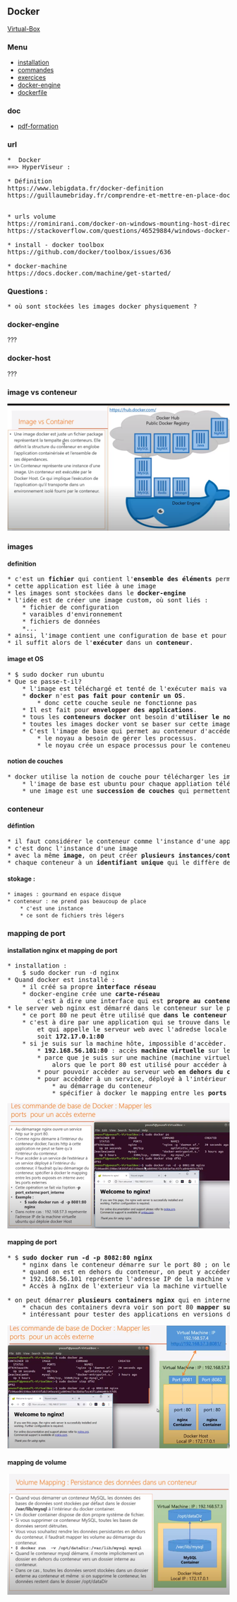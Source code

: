 ## Docker

[Virtual-Box](../virtualisation.md)

### Menu
* [installation](installation-docker.md)
* [commandes](docker-cmd/docker-cmd.md)
* [exercices](exercices-formation/exercices.md)
* [docker-engine](docker-engine/docker-engine.md)
* [dockerfile](dockerfile/dockerfile.md)

### doc
* [pdf-formation](docker.pdf)

### url
<pre>
*  Docker 
==> HyperViseur : 

* Définition
https://www.lebigdata.fr/docker-definition
https://guillaumebriday.fr/comprendre-et-mettre-en-place-docker


* urls volume
https://rominirani.com/docker-on-windows-mounting-host-directories-d96f3f056a2c
https://stackoverflow.com/questions/46529884/windows-docker-external-mount

* install - docker toolbox
https://github.com/docker/toolbox/issues/636

* docker-machine
https://docs.docker.com/machine/get-started/
</pre>

### Questions : 
<pre>
* où sont stockées les images docker physiquement ?
</pre>

### docker-engine
???

### docker-host
???	
	
	
### image vs conteneur
![img](img/0-img-vs-container.PNG)	
	
### images 

#### definition
<pre>
* c'est un <b>fichier</b> qui contient l'<b>ensemble des éléments</b> permettant de <b>packager</b> une <b>application</b>.
* cette application est liée à une image
* les images sont stockées dans le <b>docker-engine</b>
* l'idée est de créer une image custom, où sont liés :
	* fichier de configuration
	* varaibles d'environnement
	* fichiers de données
	*...
* ainsi, l'image contient une configuration de base et pour utiliser l'application,
* il suffit alors de l'<b>exécuter</b> dans un <b>conteneur</b>.	
</pre>

#### image et OS
<pre>
* $ sudo docker run ubuntu
* Que se passe-t-il?
	* l'image est téléchargé et tenté de l'exécuter mais va s'arrêter automatiquement.
	* <b>docker</b> n'est <b>pas fait pour contenir un OS</b>. 
		* donc cette couche seule ne fonctionne pas
	* Il est fait pour <b>envelopper des applications</b>.
	* tous les <b>conteneurs docker</b> ont besoin d'<b>utiliser le noyau Linux</b> comme host
	* toutes les images docker vont se baser sur cette image. 
	* C'est l'image de base qui permet au conteneur d'accéder au noyau. 
		* le noyau a besoin de gérer les processus.
		* le noyau crée un espace processus pour le conteneur.
</pre>

#### notion de couches
<pre>
* docker utilise la notion de couche pour télécharger les images
	* l'image de base est ubuntu pour chaque appliation téléchargée	
	* une image est une <b>succession de couches</b> qui permettent de <b>démarrer une application</b>
</pre>

### conteneur 

#### défintion
<pre>
* il faut considérer le conteneur comme l'instance d'une application
* c'est donc l'instance d'une image
* avec la même <b>image</b>, on peut créer <b>plusieurs instances/conteneurs</b>
* chaque conteneur à un <b>identifiant unique</b> qui le diffère de l'autre
</pre>	
	

#### stokage : 
	* images : gourmand en espace disque
	* conteneur : ne prend pas beaucoup de place
		* c'est une instance
		* ce sont de fichiers très légers

### mapping de port
		
#### installation nginx et mapping de port

<pre>
* installation : 
	$ sudo docker run -d nginx
* Quand docker est installé :
	* il créé sa propre <b>interface réseau</b>		
	* docker-engine crée une <b>carte-réseau</b>
		c'est à dire une interface qui est <b>propre au conteneur</b> avec <b>son adresse ip</b> : 172.17.0.1
* le server web nginx est démarré dans le conteneur sur le port 80
	* ce port 80 ne peut être utilisé que <b>dans le conteneur</b>
	* c'est à dire par une application qui se trouve dans le conteneur
		et qui appelle le serveur web avec l'adredse locale IP_CONTENEUR et sur le port 80 
		soit <b>172.17.0.1:80</b>
	* si je suis sur la machine hôte, impossible d'accèder. Pourquoi?
		* <b>192.168.56.101:80</b> : accès <b>machine virtuelle</b> sur le port 80
		* parce que je suis sur une machine (machine virtuelle) en dehors du conteneur et je veux accéder au port 80,
			alors que le port 80 est utilisé pour accéder à l'application à l'intérieur du conteneur
		* pour pouvoir accèder au serveur web <b>en dehors du conteneur</b>, il faudrait <b>mapper les ports</b>.
		* pour accèdder à un service, déployé à l'intérieur du conteneur, de l'extérieur, il faut
			* au démarrage du conteneur
			* spécifier à docker le mapping entre les <b>ports</b> exposés en <b>interne</b> avec les <b>ports externes</b>.
</pre>	

![img](img/docker-base/7-mapping-de-port.PNG)
		
#### mapping de port	

<pre>
* $ <b>sudo docker run -d -p 8082:80 nginx</b>
	* nginx dans le conteneur démarre sur le port 80 ; on le mappe sur le port 8082
	* quand on est en dehors du conteneur, on peut y accéder en accédant à ce numéro de port : 8082.
	* 192.168.56.101 représente l'adresse IP de la machine virtuelle qui déploie docker Host
	* Accès à ngInx de l'exterieur via la machine virtuelle : <b>http://192.168.56.101:8082/</b>
	
* on peut démarrer <b>plusieurs containers nginx</b> qui en interne utilise le <b>port 80</b>
	* chacun des containers devra voir son port 80 <b>mapper sur un port distinct de la VM</b>.
	* intéressant pour tester des applications en versions différentes ou une nouvelle et ancienne version applicative
</pre>

![img](img/docker-base/8-mapping-de-port-multiconteneurs.PNG)

#### mapping de volume
	
![volume](img/docker-base/16-commande-volume.PNG)	

	
